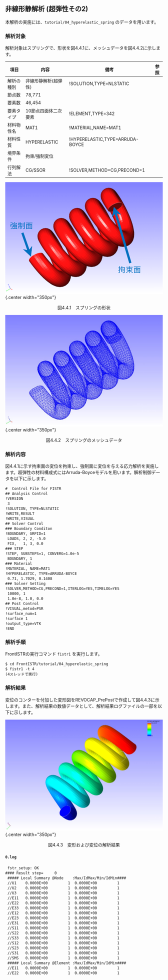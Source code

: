 ## 非線形静解析 (超弾性その2)

本解析の実施には、`tutorial/04_hyperelastic_spring` のデータを用います。

### 解析対象

解析対象はスプリングで、形状を図4.4.1に、メッシュデータを図4.4.2に示します。

 | 項目       | 内容                 | 備考                            | 参照 |
 |------------|----------------------|---------------------------------|------|
 | 解析の種別 | 非線形静解析(超弾性) | !SOLUTION,TYPE=NLSTATIC         |      |
 | 節点数     | 78,771               |                                 |      |
 | 要素数     | 46,454               |                                 |      |
 | 要素タイプ | 10節点四面体二次要素 | !ELEMENT,TYPE=342               |      |
 | 材料物性名 | MAT1                 | !MATERIAL,NAME=MAT1             |      |
 | 材料性質   | HYPERELASTIC         | !HYPERELASTIC,TYPE=ARRUDA-BOYCE |      |
 | 境界条件   | 拘束/強制変位        |                                 |      |
 | 行列解法   | CG/SSOR              | !SOLVER,METHOD=CG,PRECOND=1     |      |

![スプリングの形状](./media/tutorial04_01.png){.center width="350px"}
<div style="text-align: center;">
図4.4.1　スプリングの形状
</div>

![スプリングのメッシュデータ](./media/tutorial04_02.png){.center width="350px"}
<div style="text-align: center;">
図4.4.2　スプリングのメッシュデータ
</div>

### 解析内容

図4.4.1に示す拘束面の変位を拘束し、強制面に変位を与える応力解析を実施します。超弾性の材料構成式にはArruda-Boyceモデルを用います。解析制御データを以下に示します。

```
#  Control File for FISTR
## Analysis Control
!VERSION
 3
!SOLUTION, TYPE=NLSTATIC
!WRITE,RESULT
!WRITE,VISUAL
## Solver Control
### Boundary Conditon
!BOUNDARY, GRPID=1
 LOADS, 2, 2, -5.0
 FIX,   1, 3, 0.0
### STEP
!STEP, SUBSTEPS=1, CONVERG=1.0e-5
 BOUNDARY, 1
### Material
!MATERIAL, NAME=MAT1
!HYPERELASTIC, TYPE=ARRUDA-BOYCE
 0.71, 1.7029, 0.1408
### Solver Setting
!SOLVER,METHOD=CG,PRECOND=1,ITERLOG=YES,TIMELOG=YES
 10000, 1
 1.0e-8, 1.0, 0.0
## Post Control
!VISUAL,metod=PSR
!surface_num=1
!surface 1
!output_type=VTK
!END
```

### 解析手順

FrontISTRの実行コマンド `fistr1` を実行します。

```
$ cd FrontISTR/tutorial/04_hyperelastic_spring
$ fistr1 -t 4
(4スレッドで実行)
```

### 解析結果

変位のコンターを付加した変形図をREVOCAP_PrePostで作成して図4.4.3に示します。また、解析結果の数値データとして、解析結果ログファイルの一部を以下に示します。

![変形および変位の解析結果](./media/tutorial04_03.png){.center width="350px"}
<div style="text-align: center;">
図4.4.3　変形および変位の解析結果
</div>

#### `0.log`

```
 fstr_setup: OK
#### Result step=     0
 ##### Local Summary @Node    :Max/IdMax/Min/IdMin####
 //U1    0.0000E+00         1  0.0000E+00         1
 //U2    0.0000E+00         1  0.0000E+00         1
 //U3    0.0000E+00         1  0.0000E+00         1
 //E11   0.0000E+00         1  0.0000E+00         1
 //E22   0.0000E+00         1  0.0000E+00         1
 //E33   0.0000E+00         1  0.0000E+00         1
 //E12   0.0000E+00         1  0.0000E+00         1
 //E23   0.0000E+00         1  0.0000E+00         1
 //E31   0.0000E+00         1  0.0000E+00         1
 //S11   0.0000E+00         1  0.0000E+00         1
 //S22   0.0000E+00         1  0.0000E+00         1
 //S33   0.0000E+00         1  0.0000E+00         1
 //S12   0.0000E+00         1  0.0000E+00         1
 //S23   0.0000E+00         1  0.0000E+00         1
 //S31   0.0000E+00         1  0.0000E+00         1
 //SMS   0.0000E+00         1  0.0000E+00         1
 ##### Local Summary @Element :Max/IdMax/Min/IdMin####
 //E11   0.0000E+00         1  0.0000E+00         1
 //E22   0.0000E+00         1  0.0000E+00         1
```
